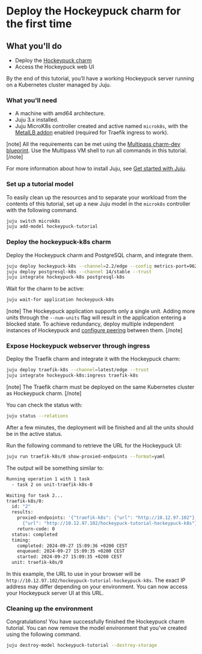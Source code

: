 # Deploy the Hockeypuck charm for the first time

## What you'll do

- Deploy the [Hockeypuck charm](https://charmhub.io/hockeypuck-k8s)
- Access the Hockeypuck web UI

By the end of this tutorial, you’ll have a working Hockeypuck server running on a Kubernetes cluster managed by Juju.

### What you'll need

- A machine with amd64 architecture.
- Juju 3.x installed.
- Juju MicroK8s controller created and active named `microk8s`, with the [MetalLB addon](https://microk8s.io/docs/addon-metallb) enabled (required for Traefik ingress to work).

[note]
All the requirements can be met using the [Multipass charm-dev blueprint](https://juju.is/docs/juju/set-up--tear-down-your-test-environment#heading--set-up---tear-down-automatically). Use the Multipass VM shell to run all commands in this tutorial.
[/note]

For more information about how to install Juju, see [Get started with Juju](https://juju.is/docs/olm/get-started-with-juju).

### Set up a tutorial model

To easily clean up the resources and to separate your workload from the contents of this tutorial,
set up a new Juju model in the `microk8s` controller with the following command.

```bash
juju switch microk8s
juju add-model hockeypuck-tutorial
```

### Deploy the hockeypuck-k8s charm

Deploy the Hockeypuck charm and PostgreSQL charm, and integrate them.

```bash
juju deploy hockeypuck-k8s --channel=2.2/edge --config metrics-port=9626 app-port=11371
juju deploy postgresql-k8s --channel 14/stable --trust
juju integrate hockeypuck-k8s postgresql-k8s
```

Wait for the charm to be active:
```bash
juju wait-for application hockeypuck-k8s
```

[note]
The Hockeypuck application supports only a single unit. Adding more units through the `--num-units`
flag will result in the application entering a blocked state. To achieve redundancy, 
deploy multiple independent instances of Hockeypuck and [configure peering](https://charmhub.io/hockeypuck-k8s/docs/how-to-reconcile-between-two-keyservers) between them.
[/note]

### Expose Hockeypuck webserver through ingress

Deploy the Traefik charm and integrate it with the Hockeypuck charm:
```bash
juju deploy traefik-k8s --channel=latest/edge --trust
juju integrate hockeypuck-k8s:ingress traefik-k8s
```

[note]
The Traefik charm must be deployed on the same Kubernetes cluster as Hockeypuck charm.
[/note]

You can check the status with:
```bash
juju status --relations
```

After a few minutes, the deployment will be finished and all the units should be in 
the active status.

Run the following command to retrieve the URL for the Hockeypuck UI:
```bash
juju run traefik-k8s/0 show-proxied-endpoints --format=yaml
```

The output will be something similar to:
```bash
Running operation 1 with 1 task
  - task 2 on unit-traefik-k8s-0

Waiting for task 2...
traefik-k8s/0: 
  id: "2"
  results: 
    proxied-endpoints: '{"traefik-k8s": {"url": "http://10.12.97.102"}, "hockeypuck-k8s":
      {"url": "http://10.12.97.102/hockeypuck-tutorial-hockeypuck-k8s"}}'
    return-code: 0
  status: completed
  timing: 
    completed: 2024-09-27 15:09:36 +0200 CEST
    enqueued: 2024-09-27 15:09:35 +0200 CEST
    started: 2024-09-27 15:09:35 +0200 CEST
  unit: traefik-k8s/0
```

In this example, the URL to use in your browser will be `http://10.12.97.102/hockeypuck-tutorial-hockeypuck-k8s`. 
The exact IP address may differ depending on your environment. You can now access your Hockeypuck server UI at this URL.

### Cleaning up the environment

Congratulations! You have successfully finished the Hockeypuck charm tutorial. You can now remove the
model environment that you’ve created using the following command.


```bash
juju destroy-model hockeypuck-tutorial --destroy-storage
```
